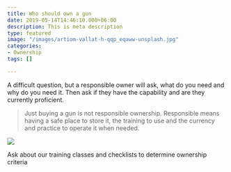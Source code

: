 ```yaml
---
title: Who should own a gun
date: 2019-05-14T14:46:10.000+06:00
description: This is meta description
type: featured
image: "/images/artiom-vallat-h-qqp_eqaww-unsplash.jpg"
categories:
- Ownership
tags: []

---
```

A difficult question, but a responsible owner will ask, what do you need and why do you need it. Then ask if they have the capability and are they currently proficient.

> Just buying a gun is not responsible ownership. Responsible means having a safe place to store it, the training to use and the currency and practice to operate it when needed.

![](../images/post-img.jpg)

Ask about our training classes and checklists to determine ownership criteria